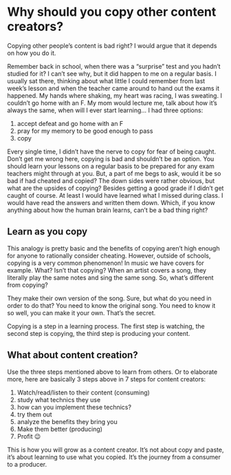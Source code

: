 # Why should you copy other content creators?
 
Copying other people’s content is bad right? I would argue that it depends on how you do it.
 
Remember back in school, when there was a “surprise” test and you hadn’t studied for it? I can’t see why, but it did happen to me on a regular basis. I usually sat there, thinking about what little I could remember from last week’s lesson and when the teacher came around to hand out the exams it happened. My hands where shaking, my heart was racing, I was sweating. I couldn’t go home with an F. My mom would lecture me, talk about how it’s always the same, when will I ever start learning…
I had three options:
1. accept defeat and go home with an F
2. pray for my memory to be good enough to pass
3. copy
 
Every single time, I didn’t have the nerve to copy for fear of being caught. Don’t get me wrong here, copying is bad and shouldn’t be an option. You should learn your lessons on a regular basis to be prepared for any exam teachers might through at you. But, a part of me begs to ask, would it be so bad if had cheated and copied? The down sides were rather obvious, but what are the upsides of copying? Besides getting a good grade if I didn’t get caught of course.
At least I would have learned what I missed during class. I would have read the answers and written them down. Which, if you know anything about how the human brain learns, can’t be a bad thing right?
 
## Learn as you copy
 
This analogy is pretty basic and the benefits of copying aren’t high enough for anyone to rationally consider cheating. However, outside of schools, copying is a very common phenomenon! In music we have covers for example. What? Isn’t that copying? When an artist covers a song, they literally play the same notes and sing the same song. So, what’s different from copying?
 
They make their own version of the song. Sure, but what do you need in order to do that? You need to know the original song. You need to know it so well, you can make it your own. That’s the secret.
 
Copying is a step in a learning process.
The first step is watching, the second step is copying, the third step is producing your content.
 
## What about content creation?
 
Use the three steps mentioned above to learn from others. Or to elaborate more, here are basically 3 steps above in 7 steps for content creators:
1. Watch/read/listen to their content (consuming)
2. study what technics they use
3. how can you implement these technics?
4. try them out
5. analyze the benefits they bring you
6. Make them better (producing)
7. Profit 😉

This is how you will grow as a content creator. It’s not about copy and paste, it’s about learning to use what you copied. It’s the journey from a consumer to a producer.
‌
